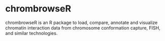 # chrombrowseR
chrombrowseR is an R package to load, compare, annotate and visualize chromatin interaction data from chromosome conformation capture, FISH, and similar technologies.
